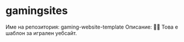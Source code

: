 # gamingsites
Име на репозитория: gaming-website-template Описание: 👾🌐 Това е шаблон за игрален уебсайт.
